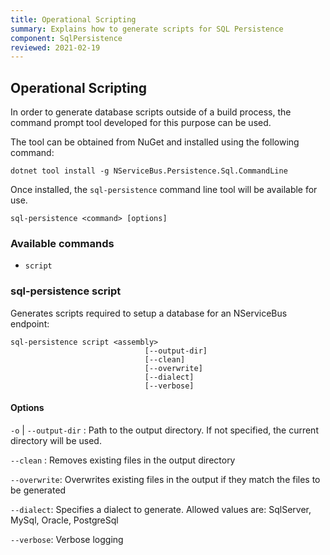 ```yaml
---
title: Operational Scripting
summary: Explains how to generate scripts for SQL Persistence
component: SqlPersistence
reviewed: 2021-02-19
---
```


## Operational Scripting

In order to generate database scripts outside of a build process, the command prompt tool developed for this purpose can be used.

The tool can be obtained from NuGet and installed using the following command:

```
dotnet tool install -g NServiceBus.Persistence.Sql.CommandLine
```

Once installed, the `sql-persistence` command line tool will be available for use.

`sql-persistence <command> [options]`

### Available commands

- `script`

### sql-persistence script

Generates scripts required to setup a database for an NServiceBus endpoint:

```
sql-persistence script <assembly>
                              [--output-dir]
                              [--clean]
                              [--overwrite]
                              [--dialect]
                              [--verbose]
```

#### Options
 
`-o` | `--output-dir` : Path to the output directory. If not specified, the current directory will be used.

`--clean` : Removes existing files in the output directory

`--overwrite`: Overwrites existing files in the output if they match the files to be generated

`--dialect`: Specifies a dialect to generate. Allowed values are: SqlServer, MySql, Oracle, PostgreSql

`--verbose`: Verbose logging
